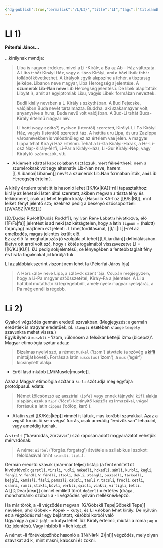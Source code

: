 ```yaml
---
{"dg-publish":true,"permalink":"/L/LI/","title":"LI","tags":["titleandheadingonedontmatch","multipleentries","stitched"],"created":"2023-10-09T04:34","updated":"2025-07-12T00:28"}
---
```



# LI 1)

#### Péterfai János...

...királynak mondja:  
> Liba is nagyon érdekes, mivel a Li -Király, a Ba az Ab – Ház változata. A Liba tehát Királyi Ház, vagy a Háza Királyi, ami a házi libák fehér tollából következhet. A királyok egyik alapszíne a fehér, a tisztaság jelképe. Libanon neve magyar, Liba Hercegség a jelentése. A **szumerok Lib-Nan neve** Líb Hercegség jelentésű. De líbek alapították Libyát is, amit az egyiptomiak Libu, vagyis Líbek, formában neveztek.  
>
> Budli király nevében a Li Király a szkythában. A Bud Fejecske, valójában Buda nevét tartalmazza. Buddha, aki szakamagyar volt, anyanyelve a huna, Buda nevű volt valójában. A Bud-Li tehát Buda-Király értelmű magyar név.  
>
> Li hatti (vagy szkíta?) nyelven (Istentől) szeretett, Királyi. Li-Po Királyi Ház, vagyis (Istentől) szeretett ház. A hettita uru Lipa, és uru Zazlippa városnevekben is valószínűleg ez az értelem van jelen. A magyar Lippa tehát Királyi Ház értelmű. Tehát a Li-Ga Királyi-Házak, a He-Li-osz Nap-Király-férfi, Li-Par a Király-Háza, Li-Gur Királyi-Nép, vagy Királytól származók, stb.  
- A kiemelt adattal kapcsolatban tisztázzuk, mert félreérthető: nem a szuméroknak volt egy alternatív Lib-Nan neve, hanem: [[L/Libanon\|Libanon]] nevét a szumerok Lib.Nan formában írták, ami Líb Hercegség értelmű.

A király értelem tehát itt is hasonló lehet [[K/KA\|KA]]-nál tapasztalthoz: király az lehet aki Isten által szeretett, akiben megvan a tiszta fény és lelkiismeret, csak az lehet legitim király. (Hasonló KA-hoz [[B/BI\|BI]], mint lelket, fényt jelentő szó; ezekhez pedig a besenyő szócsoportbeli [[V/VASZ\|VASZ]].)  

[[D/Dudás Rudolf\|Dudás Rudolf]], nyilván René Labatra hivatkozva, élő [[F/Fa\|fa]] jelentést is ad neki (az kétségtelen, hogy a latin `lignum` = (halott) fa(anyag) majdnem ezt jelenti). LI megfordításánál, [[I/IL\|IL]]-nél az emelkedés, magas jelentés került elő.  
Ez az élő fa meghatározás jó szolgálatot tehet [[L/Lián\|lián]] definiálásában. Illetve ott arról volt szó, hogy a kötés fogalmából visszavezetve LI = [[K/KU\|KU]]. KU pedig sokjelentésű, de lényegében a fentebb taglalt fény és tiszta fogalmakat jól körüljártuk.  

LI az alábbiak szerint viszont nem lehet fa (Péterfai János írja):  
> A Hárs szláv neve Lipa, a szlávok szent fája. Csupán megjegyzem, hogy a Li-Pa magyar szóösszetétel, Király-Fa a jelentése. A Li a hattiból mutatható ki legrégebbről, amely nyelv magyar nyelvjárás, a Pa még ennél is régebbi.  

# Li 2)

Gyakori végződés germán eredetű szavakban. (Megjegyzés: a germán eredetiek is magyar eredetűek, pl. `stangli` esetében `stange` `tengely` szavunkra mehet vissza.)  
Egyik ilyen a `muszkli` – 'izom, különösen a felsőkar kétfejű izma (bicepsz)'. Magyar etimológia szótár adata:  
> Bizalmas nyelvi szó, a német `Muskel` ('izom') átvétele (a szóvég a [kifli](https://www.arcanum.com/en/online-kiadvanyok/redirect/?type=jump&nfo=Lexikonok&dest=Lexikonok%5ESzT-ETIM-kifli) mintáját követi). Forrása a latin `musculus` ('izom'), a `mus` ('egér') kicsinyített alakja.
- Erről lásd inkább [[M/Muscle\|muscle]].

Azaz a Magyar etimológia szótár a `kifli` szót adja meg egyfajta prototípusul. Adata:  
> Német kölcsönszó az ausztriai `Kipfel` vagy ennek tájnyelvi `kifl` alakja alapján; ezek a `Kipf` ('lőcs') kicsinyítő képzős származékai, végső forrásuk a latin `cippus` ('cölöp, karó').  
- A latin szót [[K/Kép\|kép]] címnél is láttuk, más korábbi szavakkal. Azaz a végső forrás itt sem végső forrás, csak ameddig "kedvük van" lehatolni, vagy ameddig tudnak.

A `virbli` ("kavarodás, zűrzavar") szó kapcsán adott magyarázatot vehetjük mérvadónak:  
> A német `Wirbel` ('forgás, forgatag') átvétele a szillabikus l szokott feloldásával (mint `svindli`, `tipli`).

Germán eredetű szavak (már-már teljes) listája (a fent említett öt kivételével): `gerstli`, `virsli`, `nudli`, `nokedli`, `hokedli`, `sámli`, `kurbli`, `kugli`, `fangli` v. `fandli` v. `fándli`, `stopli`, `dekli`, `stangli`, `puszedli`, `tarkedli`, `bejgli`, `kamásli`, `fásli`, `pemszli`, `csúzli`, `tasli` v. `tacsli`, `frocli`, `cetli`, `sramli`, `rumli`, `stikli`, `bóvli`, `verkli`, `spicli`, `vinkli`, `virtigli`, `betli`.   
A [[D/Dear\|dear]] címnél említett török `değerli` = értékes (drága, mondhatnánk) szóban a -li végződés nyilván melléknévképző.  

Ha már török, a -li végződés megvan [[G/Göbekli Tepe\|Göbekli Tepe]] nevében, ahol Göbek = Köpek = kutya, és LI valóban lehet király. De nyilván ez a végződés már egy bejáratott, későbbi korból való.  
Ugyanígy a grúz `jaĝli` = kutya lehet Tűz Király értelmű, miután a roma `jag` = tűz jelentésű. Vagy inkább li = lich képző.  

A német -li főnévképzőhöz hasonló a [[N/NI#Ni 2)\|ni]] végződés, mely olyan szavakat ad ki, mint masni, kalocsni és zokni.  